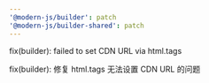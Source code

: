 ```yaml
---
'@modern-js/builder': patch
'@modern-js/builder-shared': patch
---
```


fix(builder): failed to set CDN URL via html.tags

fix(builder): 修复 html.tags 无法设置 CDN URL 的问题
